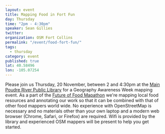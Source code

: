 ```yaml
---
layout: event
title: Mapping Food in Fort Fun	
day: Thursday
time: "2pm - 4:30pm"
speaker: Sean Gillies	
twitter: 
organization: OSM Fort Collins
permalink: "/event/food-fort-fun/"
tags:
  - thursday
category: event
published: true
lat: 40.58496
lon: -105.07254
---
```


Please join us Thursday, 20 November, between 2 and 4:30pm at the [Main Poudre River Public Library](http://www.poudrelibraries.org/) for a Geography Awareness Week mapping event. As a part of the [Future of Food Mapathon](http://osmgeoweek.org/plan/intro/) we're mapping local food resources and annotating our work so that it can be combined with that of other food mappers world wide. No experience with OpenStreetMap is necessary and no materials other than your own laptop and a modern web browser (Chrome, Safari, or Firefox) are required. Wifi is provided by the library and experienced OSM mappers will be present to help you get started.
